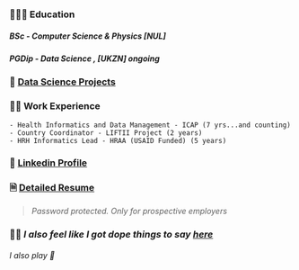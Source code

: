 ### 👨🏾‍🎓 Education

##### BSc - Computer Science & Physics [NUL]
##### PGDip - Data Science , [UKZN] _ongoing_

### 🧪 [Data Science Projects](https://kgatman.github.io/datascience/)

### 👷🏾 Work Experience

    - Health Informatics and Data Management - ICAP (7 yrs...and counting)
    - Country Coordinator - LIFTII Project (2 years)
    - HRH Informatics Lead - HRAA (USAID Funded) (5 years)

### 🪪 [Linkedin Profile](https://www.linkedin.com/in/makhate/)

### 🗎 [Detailed Resume](https://tr.ee/7GHq57WMjX)
    
> _Password protected. Only for prospective employers_

### ✍🏾 **_I also feel like I got dope things to say [here](https://medium.com/@makhatemg)_**


###### I also play 🎸